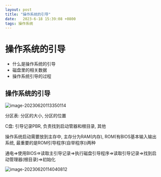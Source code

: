 ```yaml
---
layout: post
title: "操作系统的引导" 
date:   2023-6-18 15:39:08 +0800
tags: 操作系统
---
```


# 操作系统的引导

+   什么是操作系统的引导
+   磁盘里的相关数据
+   操作系统引导的过程

## 操作系统的引导

![image-20230620113350114](https://picture-01-1316374204.cos.ap-beijing.myqcloud.com/image/202408242305902.png)

分区表: 分区的大小, 分区的位置

C盘: 引导记录PBR, 负责找到启动管器和根目录, 其他

操作系统启动需要放到主存中, 主存分为RAM(内存), ROM(有BIOS基本输入输出系统, 最重要的是ROM引导程序(自举程序))两种

通电=>使用BIOS=>读取主引导记录=>执行磁盘引导程序=>读取引导记录=>找到启动管理器(根目录)=>初始化

![image-20230620114040812](https://picture-01-1316374204.cos.ap-beijing.myqcloud.com/image/202408242305903.png)





















